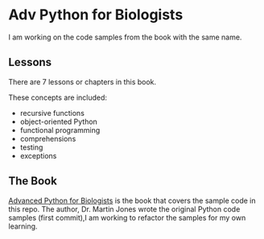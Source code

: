 # Adv Python for Biologists

I am working on the code samples from the book with the same name.  

## Lessons

There are 7 lessons or chapters in this book.

These concepts are included: 
* recursive functions
* object-oriented Python
* functional programming
* comprehensions
* testing
* exceptions

## The Book
[Advanced Python for Biologists](http://pythonforbiologists.com/index.php/advanced_post/) is the book that covers the sample code in this repo.  The author, Dr. Martin Jones wrote the original Python code samples (first commit),I am working to refactor the samples for my own learning.